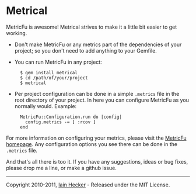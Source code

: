 # Metrical

MetricFu is awesome! Metrical strives to make it a little bit easier to get working.

* Don't make MetricFu or any metrics part of the dependencies of your project;
  so you don't need to add anything to your Gemfile.

* You can run MetricFu in any project:

        $ gem install metrical
        $ cd /path/of/your/project
        $ metrical

* Per project configuration can be done in a simple `.metrics` file in the
  root directory of your project. In here you can configure MetricFu as you
  normally would. Example:

        MetricFu::Configuration.run do |config|
          config.metrics -= [ :rcov ]
        end

For more information on configuring your metrics, please visit the
[MetricFu homepage](http://metric-fu.rubyforge.org/). Any configuration options
you see there can be done in the `.metrics` file.

And that's all there is too it. If you have any suggestions, ideas or bug fixes,
please drop me a line, or make a github issue.

---
Copyright 2010-2011, [Iain Hecker](http://iain.nl) - Released under the MIT License.

